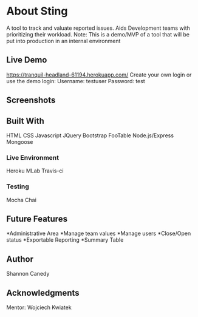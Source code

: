 # About Sting
A tool to track and valuate reported issues. Aids Development teams with prioritizing their workload.
Note: This is a demo/MVP of a tool that will be put into production in an internal environment

## Live Demo
https://tranquil-headland-61194.herokuapp.com/
Create your own login or use the demo login:
Username: testuser
Password: test

## Screenshots

## Built With
HTML
CSS
Javascript
JQuery
Bootstrap
FooTable
Node.js/Express
Mongoose

### Live Environment
Heroku
MLab
Travis-ci

### Testing
Mocha
Chai

## Future Features
*Administrative Area
 *Manage team values
 *Manage users
*Close/Open status
*Exportable Reporting
*Summary Table

## Author
Shannon Canedy

## Acknowledgments
Mentor: Wojciech Kwiatek
